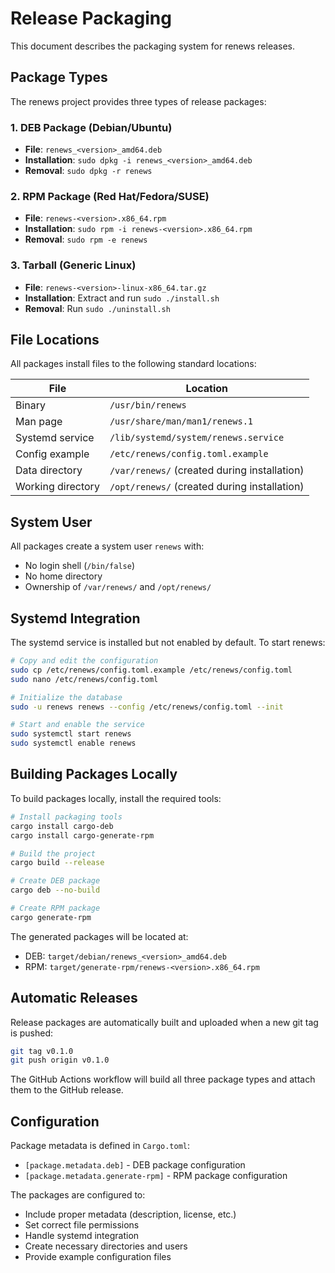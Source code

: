 # Release Packaging

This document describes the packaging system for renews releases.

## Package Types

The renews project provides three types of release packages:

### 1. DEB Package (Debian/Ubuntu)
- **File**: `renews_<version>_amd64.deb`
- **Installation**: `sudo dpkg -i renews_<version>_amd64.deb`
- **Removal**: `sudo dpkg -r renews`

### 2. RPM Package (Red Hat/Fedora/SUSE)
- **File**: `renews-<version>.x86_64.rpm`
- **Installation**: `sudo rpm -i renews-<version>.x86_64.rpm`
- **Removal**: `sudo rpm -e renews`

### 3. Tarball (Generic Linux)
- **File**: `renews-<version>-linux-x86_64.tar.gz`
- **Installation**: Extract and run `sudo ./install.sh`
- **Removal**: Run `sudo ./uninstall.sh`

## File Locations

All packages install files to the following standard locations:

| File | Location |
|------|----------|
| Binary | `/usr/bin/renews` |
| Man page | `/usr/share/man/man1/renews.1` |
| Systemd service | `/lib/systemd/system/renews.service` |
| Config example | `/etc/renews/config.toml.example` |
| Data directory | `/var/renews/` (created during installation) |
| Working directory | `/opt/renews/` (created during installation) |

## System User

All packages create a system user `renews` with:
- No login shell (`/bin/false`)
- No home directory
- Ownership of `/var/renews/` and `/opt/renews/`

## Systemd Integration

The systemd service is installed but not enabled by default. To start renews:

```bash
# Copy and edit the configuration
sudo cp /etc/renews/config.toml.example /etc/renews/config.toml
sudo nano /etc/renews/config.toml

# Initialize the database
sudo -u renews renews --config /etc/renews/config.toml --init

# Start and enable the service
sudo systemctl start renews
sudo systemctl enable renews
```

## Building Packages Locally

To build packages locally, install the required tools:

```bash
# Install packaging tools
cargo install cargo-deb
cargo install cargo-generate-rpm

# Build the project
cargo build --release

# Create DEB package
cargo deb --no-build

# Create RPM package
cargo generate-rpm
```

The generated packages will be located at:
- DEB: `target/debian/renews_<version>_amd64.deb`
- RPM: `target/generate-rpm/renews-<version>.x86_64.rpm`

## Automatic Releases

Release packages are automatically built and uploaded when a new git tag is pushed:

```bash
git tag v0.1.0
git push origin v0.1.0
```

The GitHub Actions workflow will build all three package types and attach them to the GitHub release.

## Configuration

Package metadata is defined in `Cargo.toml`:

- `[package.metadata.deb]` - DEB package configuration
- `[package.metadata.generate-rpm]` - RPM package configuration

The packages are configured to:
- Include proper metadata (description, license, etc.)
- Set correct file permissions
- Handle systemd integration
- Create necessary directories and users
- Provide example configuration files